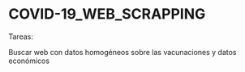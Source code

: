 # COVID-19_WEB_SCRAPPING

Tareas:

Buscar web con datos homogéneos sobre las vacunaciones y datos económicos
